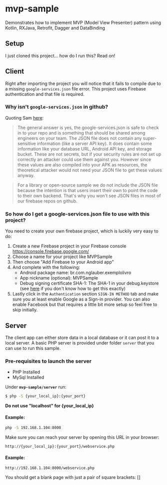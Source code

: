 # mvp-sample
Demonstrates how to implement MVP (Model View Presenter) pattern using Kotlin, RXJava, Retrofit, Dagger and DataBinding

## Setup
I just cloned this project... how do I run this? Read on!

## Client
Right after importing the project you will notice that it fails to compile due to a missing `google-services.json` file error. This project uses Firebase authentication and that file is required.

### Why isn't `google-services.json` in github?
Quoting Sam [here](https://groups.google.com/forum/#!topic/firebase-talk/bamCgTDajkw):
> The general answer is yes, the google-services.json is safe to check in to your repo and is something that should be shared among engineers on your team.  The JSON file does not contain any super-sensitive information (like a server API key).  It does contain some information like your database URL, Android API key, and storage bucket.  These are not secrets, but if your security rules are not set up correctly an attacker could use them against you.  However since these values are also compiled into your APK as resources, the theoretical attacker would not need your JSON file to get these values anyway.

> For a library or open-source sample we do not include the JSON file because the intention is that users insert their own to point the code to their own backend.  That's why you won't see JSON files in most of our firebase repos on github.

### So how do I get a google-services.json file to use with this project?
You need to create your own firebase project, which is luckily very easy to do:
1. Create a new Firebase project in your Firebase console https://console.firebase.google.com/
1. Choose a name for your project like MVPSample
1. Then choose "Add Firebase to your Android app"
1. And complete with the following:
   - Android package name: br.com.nglauber.exemplolivro
   - App nickname (optional): MVPSample
   - Debug signing certificate SHA-1: The SHA-1 in your debug.keystore (see [here](https://www.youtube.com/watch?v=m_9tk7ME4ZU) if you don't know how to get this exactly)
1. Lastly click in the `Authentication` section `SIGN-IN METHOD` tab and make sure you at least enable Google as a Sign-in provider. You can also enable Facebook but that requires a little bit more setup so feel free to skip initially.

## Server
The client app can either store data in a local database or it can post it to a local server. A basic PHP server is provided under folder `server` that you can use to run this sample.
### Pre-requisites to launch the server 
- PHP Installed
- MySql Installed

Under **`mvp-sample/server`** run:
```sh
$ php -S {your_local_ip}:{your_port} 
```
**Do not use "localhost" for {your_local_ip}**
#### Example:
```sh
php -S 192.168.1.104:8000
```

Make sure  you can reach your server by opening this URL in your browser:
```
http://{your_local_ip}:{your_port}/webservice.php
```

#### Example:
```
http://192.168.1.104:8000/webservice.php
```

You should get a blank page with just a pair of square brackets: []

